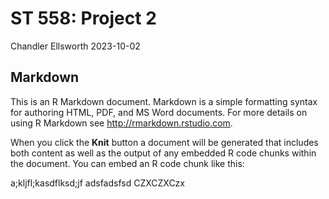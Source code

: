 ST 558: Project 2
================
Chandler Ellsworth
2023-10-02

## Markdown

This is an R Markdown document. Markdown is a simple formatting syntax
for authoring HTML, PDF, and MS Word documents. For more details on
using R Markdown see <http://rmarkdown.rstudio.com>.

When you click the **Knit** button a document will be generated that
includes both content as well as the output of any embedded R code
chunks within the document. You can embed an R code chunk like this:

a;kljfl;kasdflksd;jf adsfadsfsd CZXCZXCzx
